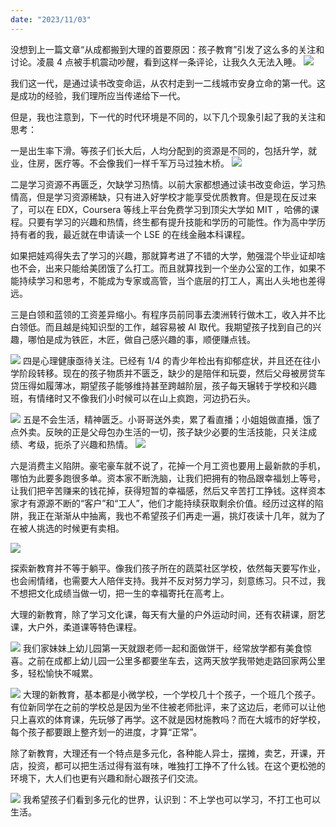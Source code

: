 ```yaml
---
date: "2023/11/03"
---
```


没想到上一篇文章“从成都搬到大理的首要原因：孩子教育”引发了这么多的关注和讨论。凌晨 4 点被手机震动吵醒，看到这样一条评论，让我久久无法入睡。
![](/_image/20231103-1.png)

我们这一代，是通过读书改变命运，从农村走到一二线城市安身立命的第一代。这是成功的经验，我们理所应当传递给下一代。

但是，我也注意到，下一代的时代环境是不同的，以下几个现象引起了我的关注和思考：

一是出生率下滑。等孩子们长大后，人均分配到的资源是不同的，包括升学，就业，住房，医疗等。不会像我们一样千军万马过独木桥。
![](/_image/20231103-2.png)

二是学习资源不再匮乏，欠缺学习热情。以前大家都想通过读书改变命运，学习热情高，但是学习资源稀缺，只有进入好学校才能享受优质教育。但是现在反过来了，可以在 EDX，Coursera 等线上平台免费学习到顶尖大学如 MIT ，哈佛的课程。只要有学习的兴趣和热情，终生都有提升技能和学历的可能性。作为高中学历持有者的我，最近就在申请读一个 LSE 的在线金融本科课程。

如果把娃鸡得失去了学习的兴趣，那就算考进了不错的大学，勉强混个毕业证却啥也不会，出来只能给美团饿了么打工。而且就算找到一个坐办公室的工作，如果不能持续学习和思考，不能成为专家或高管，当个底层的打工人，离出人头地也差得远。

三是白领和蓝领的工资差异缩小。有程序员前同事去澳洲转行做木工，收入并不比白领低。而且越是纯知识型的工作，越容易被 AI 取代。我期望孩子找到自己的兴趣，哪怕是成为铁匠，木匠，做自己感兴趣的事，顺便赚点钱。

![](/_image/20231103-3.png)
四是心理健康亟待关注。已经有 1/4 的青少年检出有抑郁症状，并且还在往小学阶段转移。现在的孩子物质并不匮乏，缺少的是陪伴和玩耍，然后父母被房贷车贷压得如履薄冰，期望孩子能够维持甚至跨越阶层，孩子每天辗转于学校和兴趣班，有情绪时又不像我们小时候可以在山上疯跑，河边扔石头。

![](/_image/20231103-4.png)
五是不会生活，精神匮乏。小哥哥送外卖，累了看直播；小姐姐做直播，饿了点外卖。反映的正是父母包办生活的一切，孩子缺少必要的生活技能，只关注成绩、考级，扼杀了兴趣和热情。
![](/_image/20231103-5.png)

六是消费主义陷阱。豪宅豪车就不说了，花掉一个月工资也要用上最新款的手机，哪怕为此要多跑很多单。资本家不断洗脑，让我们把拥有的物品跟幸福划上等号，让我们把辛苦赚来的钱花掉，获得短暂的幸福感，然后又辛苦打工挣钱。这样资本家才有源源不断的“客户”和“工人”，他们才能持续获取剩余价值。经历过这样的陷阱，我正在渐渐从中抽离，我也不希望孩子们再走一遍，挑灯夜读十几年，就为了在被人挑选的时候更有卖相。

![](/_image/20231103-6.png)

探索新教育并不等于躺平。像我们孩子所在的蔬菜社区学校，依然每天要写作业，也会闹情绪，也需要大人陪伴支持。我并不反对努力学习，刻意练习。只不过，我不想把文化成绩当做一切，把一生的幸福寄托在高考上。

大理的新教育，除了学习文化课，每天有大量的户外运动时间，还有农耕课，厨艺课，大户外，柔道课等特色课程。

![](/_image/20231103-7.png)
我们家妹妹上幼儿园第一天就跟老师一起和面做饼干，经常放学都有美食惊喜。之前在成都上幼儿园一公里多都要坐车去，这两天放学我带她走路回家两公里多，轻松愉快不喊累。

![](/_image/20231103-8.png)
大理的新教育，基本都是小微学校，一个学校几十个孩子，一个班几个孩子。有位新同学在之前的学校总是因为坐不住被老师批评，来了这边后，老师可以让他只上喜欢的体育课，先玩够了再学。这不就是因材施教吗？而在大城市的好学校，每个孩子都要跟上整齐划一的进度，才算“正常”。

除了新教育，大理还有一个特点是多元化，各种能人异士，摆摊，卖艺，开课，开店，投资，都可以把生活过得有滋有味，唯独打工挣不了什么钱。在这个更松弛的环境下，大人们也更有兴趣和耐心跟孩子们交流。

![](/_image/20231103-9.png)
我希望孩子们看到多元化的世界，认识到：不上学也可以学习，不打工也可以生活。
